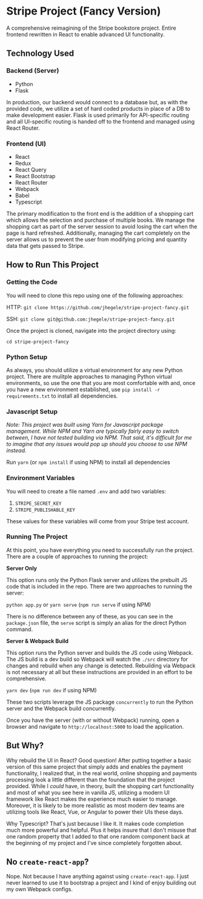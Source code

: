 # Stripe Project (Fancy Version)

A comprehensive reimagining of the Stripe bookstore project. Entire frontend rewritten in React to enable advanced UI functionality.

## Technology Used

### Backend (Server)

- Python
- Flask

In production, our backend would connect to a database but, as with the provided code, we utilize a set of hard coded products in place of a DB to make development easier. Flask is used primarily for API-specific routing and all UI-specific routing is handed off to the frontend and managed using React Router.

### Frontend (UI)

- React
- Redux
- React Query
- React Bootstrap
- React Router
- Webpack
- Babel
- Typescript

The primary modification to the front end is the addition of a shopping cart which allows the selection and purchase of multiple books. We manage the shopping cart as part of the server session to avoid losing the cart when the page is hard refreshed. Additionally, managing the cart completely on the server allows us to prevent the user from modifying pricing and quantity data that gets passed to Stripe.

## How to Run This Project

### Getting the Code

You will need to clone this repo using one of the following approaches:

HTTP: `git clone https://github.com/jhegele/stripe-project-fancy.git`

SSH: `git clone git@github.com:jhegele/stripe-project-fancy.git`

Once the project is cloned, navigate into the project directory using:

`cd stripe-project-fancy`

### Python Setup

As always, you should utilize a virtual environment for any new Python project. There are mulitple approaches to managing Python virtual environments, so use the one that you are most comfortable with and, once you have a new environment established, use `pip install -r requirements.txt` to install all dependencies.

### Javascript Setup

_Note: This project was built using Yarn for Javascript package management. While NPM and Yarn are typically fairly easy to switch between, I have not tested building via NPM. That said, it's difficult for me to imagine that any issues would pop up should you choose to use NPM instead._

Run `yarn` (or `npm install` if using NPM) to install all dependencies

### Environment Variables

You will need to create a file named `.env` and add two variables:

1. `STRIPE_SECRET_KEY`
2. `STRIPE_PUBLISHABLE_KEY`

These values for these variables will come from your Stripe test account.

### Running The Project

At this point, you have everything you need to successfully run the project. There are a couple of approaches to running the project:

**Server Only**

This option runs only the Python Flask server and utilizes the prebuilt JS code that is included in the repo. There are two approaches to running the server:

`python app.py` or `yarn serve` (`npm run serve` if using NPM)

There is no difference between any of these, as you can see in the `package.json` file, the `serve` script is simply an alias for the direct Python command.

**Server & Webpack Build**

This option runs the Python server and builds the JS code using Webpack. The JS build is a dev build so Webpack will watch the `./src` directory for changes and rebuild when any change is detected. Rebuilding via Webpack is not necessary at all but these instructions are provided in an effort to be comprehensive.

`yarn dev` (`npm run dev` if using NPM)

These two scripts leverage the JS package `concurrently` to run the Python server and the Webpack build concurrently.

Once you have the server (with or without Webpack) running, open a browser and navigate to `http://localhost:5000` to load the application.

## But Why?

Why rebuild the UI in React? Good question! After putting together a basic version of this same project that simply adds and enables the payment functionality, I realized that, in the real world, online shopping and payments processing look a little different than the foundation that the project provided. While I _could_ have, in theory, built the shopping cart functionality and most of what you see here in vanilla JS, utilizing a modern UI framework like React makes the experience much easier to manage. Moreover, it is likely to be more realistic as most modern dev teams are utilizing tools like React, Vue, or Angular to power their UIs these days.

Why Typescript? That's just because I like it. It makes code completion much more powerful and helpful. Plus it helps insure that I don't misuse that one random property that I added to that one random component back at the beginning of my project and I've since completely forgotten about.

## No `create-react-app`?

Nope. Not because I have anything against using `create-react-app`. I just never learned to use it to bootstrap a project and I kind of enjoy building out my own Webpack configs.
